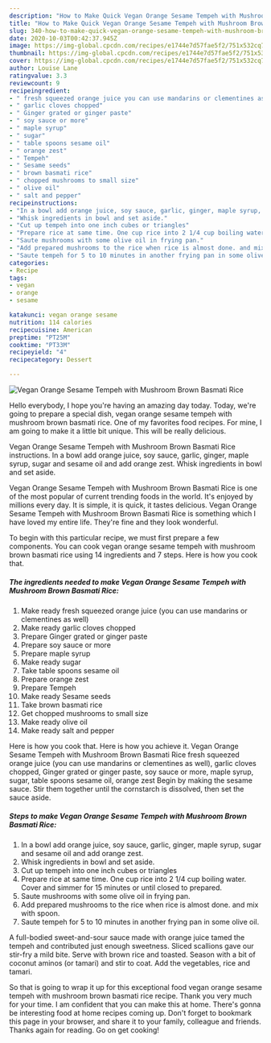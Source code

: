 ```yaml
---
description: "How to Make Quick Vegan Orange Sesame Tempeh with Mushroom Brown Basmati Rice"
title: "How to Make Quick Vegan Orange Sesame Tempeh with Mushroom Brown Basmati Rice"
slug: 340-how-to-make-quick-vegan-orange-sesame-tempeh-with-mushroom-brown-basmati-rice
date: 2020-10-03T00:42:37.945Z
image: https://img-global.cpcdn.com/recipes/e1744e7d57fae5f2/751x532cq70/vegan-orange-sesame-tempeh-with-mushroom-brown-basmati-rice-recipe-main-photo.jpg
thumbnail: https://img-global.cpcdn.com/recipes/e1744e7d57fae5f2/751x532cq70/vegan-orange-sesame-tempeh-with-mushroom-brown-basmati-rice-recipe-main-photo.jpg
cover: https://img-global.cpcdn.com/recipes/e1744e7d57fae5f2/751x532cq70/vegan-orange-sesame-tempeh-with-mushroom-brown-basmati-rice-recipe-main-photo.jpg
author: Louise Lane
ratingvalue: 3.3
reviewcount: 9
recipeingredient:
- " fresh squeezed orange juice you can use mandarins or clementines as well"
- " garlic cloves chopped"
- " Ginger grated or ginger paste"
- " soy sauce or more"
- " maple syrup"
- " sugar"
- " table spoons sesame oil"
- " orange zest"
- " Tempeh"
- " Sesame seeds"
- " brown basmati rice"
- " chopped mushrooms to small size"
- " olive oil"
- " salt and pepper"
recipeinstructions:
- "In a bowl add orange juice, soy sauce, garlic, ginger, maple syrup, sugar and sesame oil and add orange zest."
- "Whisk ingredients in bowl and set aside."
- "Cut up tempeh into one inch cubes or triangles"
- "Prepare rice at same time. One cup rice into 2 1/4 cup boiling water. Cover and simmer for 15 minutes or until closed to prepared."
- "Saute mushrooms with some olive oil in frying pan."
- "Add prepared mushrooms to the rice when rice is almost done. and mix with spoon."
- "Saute tempeh for 5 to 10 minutes in another frying pan in some olive oil."
categories:
- Recipe
tags:
- vegan
- orange
- sesame

katakunci: vegan orange sesame 
nutrition: 114 calories
recipecuisine: American
preptime: "PT25M"
cooktime: "PT33M"
recipeyield: "4"
recipecategory: Dessert

---
```



![Vegan Orange Sesame Tempeh with Mushroom Brown Basmati Rice](https://img-global.cpcdn.com/recipes/e1744e7d57fae5f2/751x532cq70/vegan-orange-sesame-tempeh-with-mushroom-brown-basmati-rice-recipe-main-photo.jpg)

Hello everybody, I hope you're having an amazing day today. Today, we're going to prepare a special dish, vegan orange sesame tempeh with mushroom brown basmati rice. One of my favorites food recipes. For mine, I am going to make it a little bit unique. This will be really delicious.

Vegan Orange Sesame Tempeh with Mushroom Brown Basmati Rice instructions. In a bowl add orange juice, soy sauce, garlic, ginger, maple syrup, sugar and sesame oil and add orange zest. Whisk ingredients in bowl and set aside.

Vegan Orange Sesame Tempeh with Mushroom Brown Basmati Rice is one of the most popular of current trending foods in the world. It's enjoyed by millions every day. It is simple, it is quick, it tastes delicious. Vegan Orange Sesame Tempeh with Mushroom Brown Basmati Rice is something which I have loved my entire life. They're fine and they look wonderful.


To begin with this particular recipe, we must first prepare a few components. You can cook vegan orange sesame tempeh with mushroom brown basmati rice using 14 ingredients and 7 steps. Here is how you cook that.

<!--inarticleads1-->

##### The ingredients needed to make Vegan Orange Sesame Tempeh with Mushroom Brown Basmati Rice:

1. Make ready  fresh squeezed orange juice (you can use mandarins or clementines as well)
1. Make ready  garlic cloves chopped
1. Prepare  Ginger grated or ginger paste
1. Prepare  soy sauce or more
1. Prepare  maple syrup
1. Make ready  sugar
1. Take  table spoons sesame oil
1. Prepare  orange zest
1. Prepare  Tempeh
1. Make ready  Sesame seeds
1. Take  brown basmati rice
1. Get  chopped mushrooms to small size
1. Make ready  olive oil
1. Make ready  salt and pepper


Here is how you cook that. Here is how you achieve it. Vegan Orange Sesame Tempeh with Mushroom Brown Basmati Rice fresh squeezed orange juice (you can use mandarins or clementines as well), garlic cloves chopped, Ginger grated or ginger paste, soy sauce or more, maple syrup, sugar, table spoons sesame oil, orange zest Begin by making the sesame sauce. Stir them together until the cornstarch is dissolved, then set the sauce aside. 

<!--inarticleads2-->

##### Steps to make Vegan Orange Sesame Tempeh with Mushroom Brown Basmati Rice:

1. In a bowl add orange juice, soy sauce, garlic, ginger, maple syrup, sugar and sesame oil and add orange zest.
1. Whisk ingredients in bowl and set aside.
1. Cut up tempeh into one inch cubes or triangles
1. Prepare rice at same time. One cup rice into 2 1/4 cup boiling water. Cover and simmer for 15 minutes or until closed to prepared.
1. Saute mushrooms with some olive oil in frying pan.
1. Add prepared mushrooms to the rice when rice is almost done. and mix with spoon.
1. Saute tempeh for 5 to 10 minutes in another frying pan in some olive oil.


A full-bodied sweet-and-sour sauce made with orange juice tamed the tempeh and contributed just enough sweetness. Sliced scallions gave our stir-fry a mild bite. Serve with brown rice and toasted. Season with a bit of coconut aminos (or tamari) and stir to coat. Add the vegetables, rice and tamari. 

So that is going to wrap it up for this exceptional food vegan orange sesame tempeh with mushroom brown basmati rice recipe. Thank you very much for your time. I am confident that you can make this at home. There's gonna be interesting food at home recipes coming up. Don't forget to bookmark this page in your browser, and share it to your family, colleague and friends. Thanks again for reading. Go on get cooking!
